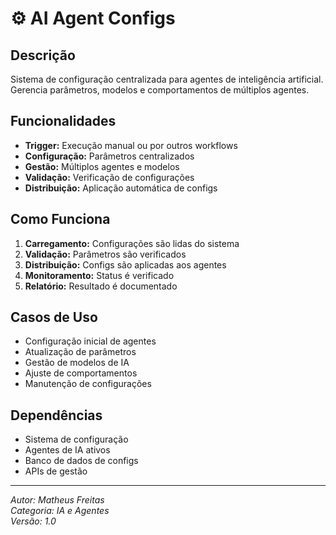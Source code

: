 # ⚙️ AI Agent Configs

## Descrição

Sistema de configuração centralizada para agentes de inteligência artificial. Gerencia parâmetros, modelos e comportamentos de múltiplos agentes.

## Funcionalidades

- **Trigger:** Execução manual ou por outros workflows
- **Configuração:** Parâmetros centralizados
- **Gestão:** Múltiplos agentes e modelos
- **Validação:** Verificação de configurações
- **Distribuição:** Aplicação automática de configs

## Como Funciona

1. **Carregamento:** Configurações são lidas do sistema
2. **Validação:** Parâmetros são verificados
3. **Distribuição:** Configs são aplicadas aos agentes
4. **Monitoramento:** Status é verificado
5. **Relatório:** Resultado é documentado

## Casos de Uso

- Configuração inicial de agentes
- Atualização de parâmetros
- Gestão de modelos de IA
- Ajuste de comportamentos
- Manutenção de configurações

## Dependências

- Sistema de configuração
- Agentes de IA ativos
- Banco de dados de configs
- APIs de gestão

---

_Autor: Matheus Freitas_  
_Categoria: IA e Agentes_  
_Versão: 1.0_
